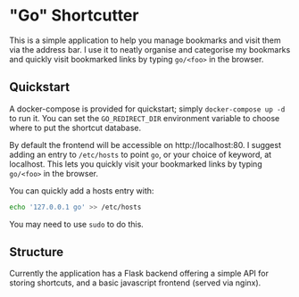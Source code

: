 # "Go" Shortcutter

This is a simple application to help you manage bookmarks and visit them via the address bar.
I use it to neatly organise and categorise my bookmarks and quickly visit bookmarked links by
typing `go/<foo>` in the browser.

## Quickstart

A docker-compose is provided for quickstart; simply `docker-compose up -d` to run it. You can
set the `GO_REDIRECT_DIR` environment variable to choose where to put the shortcut database.

By default the frontend will be accessible on http://localhost:80. I suggest adding an entry
to `/etc/hosts` to point `go`, or your choice of keyword, at localhost. This lets you quickly
visit your bookmarked links by typing `go/<foo>` in the browser.

You can quickly add a hosts entry with:

```bash
echo '127.0.0.1 go' >> /etc/hosts
```

You may need to use `sudo` to do this.

## Structure

Currently the application has a Flask backend offering a simple API for storing shortcuts, and
a basic javascript frontend (served via nginx).
